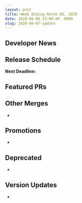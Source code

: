 ```yaml
---
layout: post
title: Week Ending Month DD, 2020
date: 2020-06-08 22:00:00 -0000
slug: 2020-06-07-update
---
```


## Developer News


## Release Schedule

**Next Deadline:**


## Featured PRs


## Other Merges

*

## Promotions

*

## Deprecated

*

## Version Updates

*
